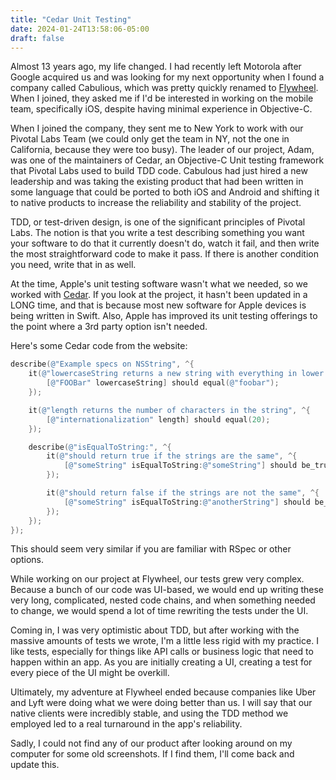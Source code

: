 ```yaml
---
title: "Cedar Unit Testing"
date: 2024-01-24T13:58:06-05:00
draft: false
---
```


Almost 13 years ago, my life changed. I had recently left Motorola after Google acquired us and was looking for my next opportunity when I found a company called Cabulious, which was pretty quickly renamed to [Flywheel](https://www.crunchbase.com/organization/flywheel-software). When I joined, they asked me if I'd be interested in working on the mobile team, specifically iOS, despite having minimal experience in Objective-C.

When I joined the company, they sent me to New York to work with our Pivotal Labs Team (we could only get the team in NY, not the one in California, because they were too busy). The leader of our project, Adam, was one of the maintainers of Cedar, an Objective-C Unit testing framework that Pivotal Labs used to build TDD code. Cabulous had just hired a new leadership and was taking the existing product that had been written in some language that could be ported to both iOS and Android and shifting it to native products to increase the reliability and stability of the project.

TDD, or test-driven design, is one of the significant principles of Pivotal Labs. The notion is that you write a test describing something you want your software to do that it currently doesn't do, watch it fail, and then write the most straightforward code to make it pass. If there is another condition you need, write that in as well.

At the time, Apple's unit testing software wasn't what we needed, so we worked with [Cedar](https://github.com/cedarbdd/cedar). If you look at the project, it hasn't been updated in a LONG time, and that is because most new software for Apple devices is being written in Swift. Also, Apple has improved its unit testing offerings to the point where a 3rd party option isn't needed.

Here's some Cedar code from the website:

```objective-c
describe(@"Example specs on NSString", ^{
    it(@"lowercaseString returns a new string with everything in lower case", ^{
        [@"FOOBar" lowercaseString] should equal(@"foobar");
    });

    it(@"length returns the number of characters in the string", ^{
        [@"internationalization" length] should equal(20);
    });

    describe(@"isEqualToString:", ^{
        it(@"should return true if the strings are the same", ^{
            [@"someString" isEqualToString:@"someString"] should be_truthy;
        });

        it(@"should return false if the strings are not the same", ^{
            [@"someString" isEqualToString:@"anotherString"] should be_falsy;
        });
    });
});
```

This should seem very similar if you are familiar with RSpec or other options.

While working on our project at Flywheel, our tests grew very complex. Because a bunch of our code was UI-based, we would end up writing these very long, complicated, nested code chains, and when something needed to change, we would spend a lot of time rewriting the tests under the UI.

Coming in, I was very optimistic about TDD, but after working with the massive amounts of tests we wrote, I'm a little less rigid with my practice. I like tests, especially for things like API calls or business logic that need to happen within an app. As you are initially creating a UI, creating a test for every piece of the UI might be overkill.

Ultimately, my adventure at Flywheel ended because companies like Uber and Lyft were doing what we were doing better than us. I will say that our native clients were incredibly stable, and using the TDD method we employed led to a real turnaround in the app's reliability.

Sadly, I could not find any of our product after looking around on my computer for some old screenshots. If I find them, I'll come back and update this.
